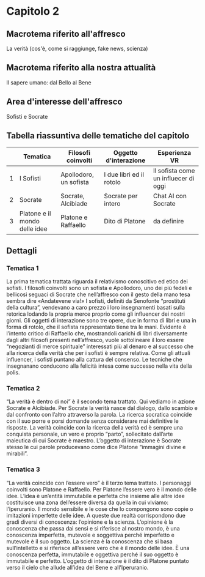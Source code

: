 # Capitolo 2

## Macrotema riferito all'affresco

La verità (cos'è, come si raggiunge, fake news, scienza)

## Macrotema riferito alla nostra attualità

Il sapere umano: dal Bello al Bene

## Area d'interesse dell'affresco

Sofisti e Socrate

## Tabella riassuntiva delle tematiche del capitolo

|   | **Tematica**                          | **Filosofi coinvolti** | **Oggetto d'interazione** | **Esperienza VR** |
|---|---------------------------------------|------------------------|---------------------------|-------------------|
| 1 | I Sofisti |Apollodoro, un sofista|I due libri ed il rotolo| Il sofista come un influecer di oggi
| 2 | Socrate |Socrate, Alcibiade|Socrate per intero|Chat AI con Socrate|
| 3 | Platone e il mondo delle idee|Platone e Raffaello| Dito di Platone| da definire 

## Dettagli

### Tematica 1
La prima tematica trattata riguarda il relativismo conoscitivo ed etico dei sofisti. I filosofi coinvolti sono un sofista e Apollodoro, uno dei più fedeli e bellicosi seguaci di Socrate che nell’affresco con il gesto della mano tesa sembra dire «Andatevene via!»
I sofisti, definiti da Senofonte “prostituti della cultura”, vendevano a caro prezzo i loro insegnamenti basati sulla retorica lodando la propria merce proprio come gli influencer dei nostri giorni. Gli oggetti di interazione sono tre opere, due in forma di libri e una in forma di rotolo, che il sofista rappresentato tiene tra le mani. Evidente è l’intento critico di Raffaello che, mostrandoli carichi di libri diversamente dagli altri filosofi presenti nell’affresco, vuole sottolineare il loro essere “negozianti di merce spirituale” interessati più al denaro e al successo che alla ricerca della verità che per i sofisti è sempre relativa. Come gli attuali influencer, i sofisti puntano alla cattura del consenso. Le tecniche che insegnanano conducono alla felicità intesa come successo nella vita della polis. 

### Tematica 2

“La verità è dentro di noi” è il secondo tema trattato. Qui vediamo in azione Socrate e Alcibiade. Per Socrate la verità nasce dal dialogo, dallo scambio e dal confronto con l’altro attraverso la parola. La ricerca socratica coincide con il suo porre e porsi domande senza considerare mai definitive le risposte. La verità coincide con la ricerca della verità ed  è sempre una conquista personale, un vero e proprio “parto”, sollecitato dall’arte maieutica di cui Socrate è maestro. L’oggetto di interazione è Socrate stesso le cui parole producevano come dice Platone “immagini divine e mirabili”.

### Tematica 3

“La verità coincide con l’essere vero” è il terzo tema trattato. I personaggi coinvolti sono Platone e Raffaello. Per Platone l’essere vero è il mondo delle idee. L’idea è un’entità immutabile e perfetta che insieme alle altre idee costituisce una zona dell’essere diversa da quella in cui viviamo: l’Iperuranio. Il mondo sensibile e le cose che lo compongono sono copie o imitazioni imperfette delle idee. A queste due realtà corrispondono due gradi diversi di conoscenza: l’opinione e la scienza. 
L’opinione è la conoscenza che passa dai sensi e si riferisce al nostro mondo, è una conoscenza imperfetta, mutevole e soggettiva perché imperfetto e mutevole è il suo oggetto. La scienza è la conoscenza che si basa sull’intelletto e si riferisce all’essere vero che è il mondo delle idee. È una conoscenza perfetta, immutabile e oggettiva perché il suo oggetto è immutabile e perfetto. L’oggetto di interazione è il dito di Platone puntato verso il cielo che allude  all’idea del Bene e all’Iperuranio.




